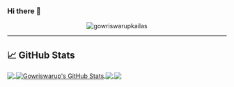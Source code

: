 ### Hi there 👋


<p align="center"> <img src="https://komarev.com/ghpvc/?username=gowriswarupkailas&label=Profile%20views&color=0e75b6&style=flat" alt="gowriswarupkailas" /> </p>

<hr>

## &#x1f4c8; GitHub Stats

<a href="https://github.com/gowriswarupkailas/gowriswarupkailas">
  <img align="center" src="https://github-readme-stats.vercel.app/api/top-langs/?username=gowriswarupkailas&hide=java,html,tex&title_color=ffffff&text_color=c9cacc&icon_color=2bbc8a&bg_color=1d1f21&langs_count=3" />
</a>
<a href="https://github.com/gowriswarupkailas/gowriswarupkailas">
  <img align="center" src="https://github-readme-stats.vercel.app/api?username=gowriswarupkailas&show_icons=true&line_height=27&count_private=true&title_color=ffffff&text_color=c9cacc&icon_color=2bbc8a&bg_color=1d1f21" alt="Gowriswarup's GitHub Stats" />
</a>

<a href="https://github.com/gowriswarupkailas/wad-api-labs-2021">
  <img align="center" src="https://github-readme-stats.vercel.app/api/pin/?username=gowriswarupkailas&repo=wad-api-labs-2021&title_color=ffffff&text_color=c9cacc&icon_color=2bbc8a&bg_color=1d1f21" />
</a>


<a href="https://github.com/gowriswarupkailas/wad2-moviesAppAssignment">
  <img align="center" src="https://github-readme-stats.vercel.app/api/pin/?username=gowriswarupkailas&repo=wad2-moviesAppAssignment&title_color=ffffff&text_color=c9cacc&icon_color=2bbc8a&bg_color=1d1f21" />
</a>    

